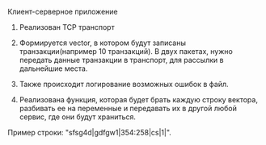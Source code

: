 Клиент-серверное приложение 

1. Реализован TCP транспорт

2. Формируется vector<string>, в котором будут записаны транзакции(например 10 транзакций). 
В двух пакетах, нужно передать данные транзакции в транспорт, для рассылки в дальнейшие места.

3. Также происходит логирование возможных ошибок в файл.

4. Реализована функция, которая будет брать каждую строку вектора, разбивать ее на переменные 
и передавать их в другой любой сервис, где они будут храниться. 

Пример строки: "sfsg4d|gdfgw1|354:258|cs|1|".
